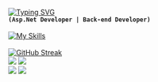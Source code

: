 [![Typing SVG](https://readme-typing-svg.herokuapp.com?font=Fira+Code&pause=1000&color=02F6F7&width=435&lines=Aliakbar+Azmoudeh)](https://git.io/typing-svg)<br>
**`(Asp.Net Developer | Back-end Developer)`** 
<br><br>
[![My Skills](https://skillicons.dev/icons?i=cs,dotnet,rabbitmq,redis,docker,kubernetes,html,css,bootstrap,js,jquery,rider,github,git,&perline=12)](https://skillicons.dev)
<br><br>
[![GitHub Streak](https://github-readme-streak-stats.herokuapp.com?user=aliakbarazmoudeh&theme=react&hide_border=true&border_radius=4&card_width=684)](https://git.io/streak-stats)
<br>
![](http://github-profile-summary-cards.vercel.app/api/cards/most-commit-language?username=aliakbarazmoudeh&theme=react)
![](http://github-profile-summary-cards.vercel.app/api/cards/repos-per-language?username=aliakbarazmoudeh&theme=react)
<br>
![](http://github-profile-summary-cards.vercel.app/api/cards/stats?username=aliakbarazmoudeh&theme=react)
![](http://github-profile-summary-cards.vercel.app/api/cards/productive-time?username=aliakbarazmoudeh&theme=react&utcOffset=8)
<br>
